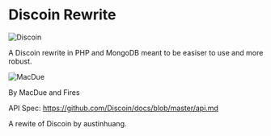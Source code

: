 # Discoin Rewrite

![Discoin](http://i.imgur.com/OmUsKyu.png)

A Discoin rewrite in PHP and MongoDB meant to be easiser to use and more robust.

![MacDue](http://i.imgur.com/TqlK5eg.gif)

By MacDue and Fires

API Spec: https://github.com/Discoin/docs/blob/master/api.md

A rewite of Discoin by austinhuang.
